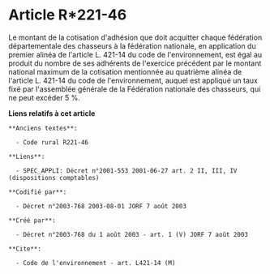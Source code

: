# Article R*221-46

Le montant de la cotisation d'adhésion que doit acquitter chaque fédération départementale des chasseurs à la fédération
nationale, en application du premier alinéa de l'article L. 421-14 du code de l'environnement, est égal au produit du nombre
de ses adhérents de l'exercice précédent par le montant national maximum de la cotisation mentionnée au quatrième alinéa de
l'article L. 421-14 du code de l'environnement, auquel est appliqué un taux fixé par l'assemblée générale de la Fédération
nationale des chasseurs, qui ne peut excéder 5 %.

**Liens relatifs à cet article**

	**Anciens textes**:

	  - Code rural R221-46

	**Liens**:

	  - SPEC_APPLI: Décret n°2001-553 2001-06-27 art. 2 II, III, IV (dispositions comptables)

	**Codifié par**:

	  - Décret n°2003-768 2003-08-01 JORF 7 août 2003

	**Créé par**:

	  - Décret n°2003-768 du 1 août 2003 - art. 1 (V) JORF 7 août 2003

	**Cite**:

	  - Code de l'environnement - art. L421-14 (M)

